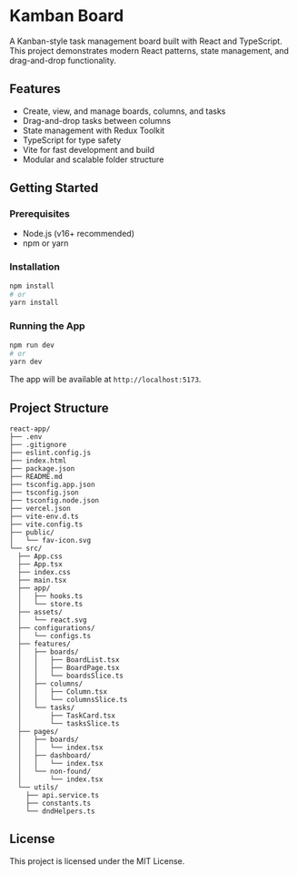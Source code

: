 # Kamban Board

A Kanban-style task management board built with React and TypeScript. This project demonstrates modern React patterns, state management, and drag-and-drop functionality.

## Features

- Create, view, and manage boards, columns, and tasks
- Drag-and-drop tasks between columns
- State management with Redux Toolkit
- TypeScript for type safety
- Vite for fast development and build
- Modular and scalable folder structure

## Getting Started

### Prerequisites

- Node.js (v16+ recommended)
- npm or yarn

### Installation

```bash
npm install
# or
yarn install
```

### Running the App

```bash
npm run dev
# or
yarn dev
```

The app will be available at `http://localhost:5173`.

## Project Structure

```
react-app/
├── .env
├── .gitignore
├── eslint.config.js
├── index.html
├── package.json
├── README.md
├── tsconfig.app.json
├── tsconfig.json
├── tsconfig.node.json
├── vercel.json
├── vite-env.d.ts
├── vite.config.ts
├── public/
│   └── fav-icon.svg
└── src/
  ├── App.css
  ├── App.tsx
  ├── index.css
  ├── main.tsx
  ├── app/
  │   ├── hooks.ts
  │   └── store.ts
  ├── assets/
  │   └── react.svg
  ├── configurations/
  │   └── configs.ts
  ├── features/
  │   ├── boards/
  │   │   ├── BoardList.tsx
  │   │   ├── BoardPage.tsx
  │   │   └── boardsSlice.ts
  │   ├── columns/
  │   │   ├── Column.tsx
  │   │   └── columnsSlice.ts
  │   └── tasks/
  │       ├── TaskCard.tsx
  │       └── tasksSlice.ts
  ├── pages/
  │   ├── boards/
  │   │   └── index.tsx
  │   ├── dashboard/
  │   │   └── index.tsx
  │   └── non-found/
  │       └── index.tsx
  └── utils/
    ├── api.service.ts
    ├── constants.ts
    └── dndHelpers.ts
```

## License

This project is licensed under the MIT License.